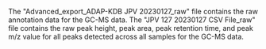The "Advanced_export_ADAP-KDB  JPV 20230127_raw" file contains the raw annotation data for the GC-MS data.
The "JPV 127 20230127 CSV File_raw" file contains the raw peak height, peak area, peak retention time, and peak m/z value for all peaks detected across all samples for the GC-MS data.
